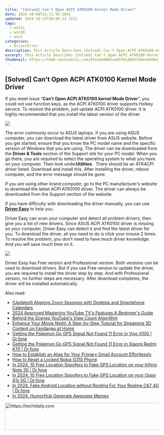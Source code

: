 ```yaml
---
title: "[Solved] Can't Open ACPI ATK0100 Kernel Mode Driver"
date: 2024-10-08T21:11:59.106Z
updated: 2024-10-12T20:08:14.721Z
tags:
  - win11
  - win10
  - win7
categories:
  - DriverError
description: This Article Describes [Solved] Can't Open ACPI ATK0100 Kernel Mode Driver
excerpt: This Article Describes [Solved] Can't Open ACPI ATK0100 Kernel Mode Driver
thumbnail: https://thmb.techidaily.com/8fe26e0805ce05f014893fbbb4d4db477ab6f4023c6f698c9064238804be4852.jpg
---
```


## [Solved] Can't Open ACPI ATK0100 Kernel Mode Driver

If you meet issue “**Can’t Open ACPI ATK0100 kernel Mode Driver**“, you could not use function keys, as the  ACPI ATK0100 driver supports Hotkey service. To resolve the problem, just update ACPI ATK0100 driver. It is highly recommended that you install the latest version of the driver.
  
![](https://images.drivereasy.com/wp-content/uploads/2016/07/img_57908734c2b59.png)
  

 The error commonly occur to ASUS laptops. If you are using ASUS computer, you can download the latest driver from ASUS website. Before you get started, ensure that you know the PC model name and the specific version of Windows that you are using. The driver can be downloaded from the **Driver & Tools** section of the Support site for your PC model. When you go there, you are required to select the operating system to what you have on your computer. Then look under**Utilities** . There should be an ATKACPI driver listed. Download and install this. After installing the driver, reboot computer, and the error message should be gone.
  
 If you are using other brand computer, go to the PC manufacturer’s website to download the latest ACPI ATK0100 driver. The driver can always be downloaded from the Support section of the website.
  
 If you have difficulty with downloading the driver manually, you can use **[Driver Easy](https://tools.techidaily.com/drivereasy/download/)**  to help you.
  
 Driver Easy can scan your computer and detect all problem drivers, then give you a list of new drivers. Since ASUS ACPI ATK0100 driver is missing on your computer, Driver Easy can detect it and find the latest driver for you. To download the driver, all you need to do is click your mouse 2 times. To resolve the problem, you don’t need to have much driver knowledge. And you will save much time on it.
  
![](https://images.drivereasy.com/wp-content/uploads/2017/04/img_5901d79a55721.png)

 Driver Easy has Free version and Professional version. Both versions can be used to download drivers. But if you use Free version to update the driver, you are required to install the driver step by step. And with Professional version, no further steps are necessary. After download completes, the driver will be installed automatically.

<ins class="adsbygoogle"
     style="display:block"
     data-ad-format="autorelaxed"
     data-ad-client="ca-pub-7571918770474297"
     data-ad-slot="1223367746"></ins>

<ins class="adsbygoogle"
     style="display:block"
     data-ad-client="ca-pub-7571918770474297"
     data-ad-slot="8358498916"
     data-ad-format="auto"
     data-full-width-responsive="true"></ins>

<span class="atpl-alsoreadstyle">Also read:</span>
<div><ul>
<li><a href="https://screen-mirroring-recording.techidaily.com/updated-aligning-zoom-sessions-with-desktop-and-smartphone-calendars/"><u>[Updated] Aligning Zoom Sessions with Desktop and Smartphone Calendars</u></a></li>
<li><a href="https://youtube-tips.techidaily.com/approved-mastering-youtube-tvs-features-a-beginners-guide/"><u>2024 Approved Mastering YouTube TV's Features A Beginner's Guide</u></a></li>
<li><a href="https://youtube-data.techidaily.com/d-the-scenes-youtubes-view-count-algorithm/"><u>Behind the Scenes YouTube's View Count Algorithm</u></a></li>
<li><a href="https://techtrends.techidaily.com/enhance-your-movie-night-a-step-by-step-tutorial-for-streaming-3d-content-on-fandango-at-home/"><u>Enhance Your Movie Night: A Step-by-Step Tutorial for Streaming 3D Content on Fandango at Home</u></a></li>
<li><a href="https://android-location.techidaily.com/getting-the-pokemon-go-gps-signal-not-found-11-error-in-vivo-x100-drfone-by-drfone-virtual/"><u>Getting the Pokemon Go GPS Signal Not Found 11 Error in Vivo X100 | Dr.fone</u></a></li>
<li><a href="https://android-location.techidaily.com/getting-the-pokemon-go-gps-signal-not-found-11-error-in-xiaomi-redmi-k70-drfone-by-drfone-virtual/"><u>Getting the Pokemon Go GPS Signal Not Found 11 Error in Xiaomi Redmi K70 | Dr.fone</u></a></li>
<li><a href="https://tech-recovery.techidaily.com/how-to-establish-an-alias-for-your-primary-gmail-account-effortlessly/"><u>How to Establish an Alias for Your Primary Gmail Account Effortlessly</u></a></li>
<li><a href="https://easy-unlock-android.techidaily.com/how-to-reset-a-locked-nokia-g310-phone-by-drfone-android/"><u>How to Reset a Locked Nokia G310 Phone</u></a></li>
<li><a href="https://android-location.techidaily.com/in-2024-10-free-location-spoofers-to-fake-gps-location-on-your-infinix-note-30-drfone-by-drfone-virtual/"><u>In 2024, 10 Free Location Spoofers to Fake GPS Location on your Infinix Note 30 | Dr.fone</u></a></li>
<li><a href="https://android-location.techidaily.com/in-2024-10-free-location-spoofers-to-fake-gps-location-on-your-oppo-a1x-5g-drfone-by-drfone-virtual/"><u>In 2024, 10 Free Location Spoofers to Fake GPS Location on your Oppo A1x 5G | Dr.fone</u></a></li>
<li><a href="https://android-location.techidaily.com/in-2024-fake-android-location-without-rooting-for-your-realme-c67-4g-drfone-by-drfone-virtual/"><u>In 2024, Fake Android Location without Rooting For Your Realme C67 4G | Dr.fone</u></a></li>
<li><a href="https://some-techniques.techidaily.com/in-2024-humorhub-generate-awesome-memes/"><u>In 2024, HumorHub Generate Awesome Memes</u></a></li>
</ul></div>

<!-- affiliate ads begin -->
<a href="https://aligracehair.sjv.io/c/5597632/2135361/19272" target="_top" id="2135361">
  <img src="//a.impactradius-go.com/display-ad/19272-2135361" border="0" alt="https://techidaily.com" width="728" height="90"/>
</a>
<img height="0" width="0" src="https://aligracehair.sjv.io/i/5597632/2135361/19272" style="position:absolute;visibility:hidden;" border="0" />
<!-- affiliate ads end -->

